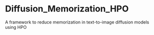 # Diffusion_Memorization_HPO
A framework to reduce memorization in text-to-image diffusion models using HPO
